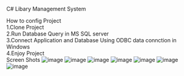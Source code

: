 C# Libary Management System

How to config Project
<br>
  1.Clone Project
  <br>
  2.Run Database Query in MS SQL server
  <br>
  3.Connect Application and Database Using ODBC data connction in Windows
  <br>
  4.Enjoy Project
  <br>
  Screen Shots
  ![image](https://user-images.githubusercontent.com/92815872/141473059-2c9e844c-9cff-4973-a94d-74ede7b25250.png)
![image](https://user-images.githubusercontent.com/92815872/141473093-6188d75d-99e9-4cbe-b046-51268cc5627d.png)
![image](https://user-images.githubusercontent.com/92815872/141473112-31d5f015-a77a-4c9a-90e2-787a6f3113a8.png)
![image](https://user-images.githubusercontent.com/92815872/141473136-c9331171-a106-40c5-9b73-233b71cfd266.png)
![image](https://user-images.githubusercontent.com/92815872/141473194-bcc5191c-1465-4576-a32d-c52e86558c07.png)
![image](https://user-images.githubusercontent.com/92815872/141473239-71f78632-043b-412e-83bf-06f7bf08ffe3.png)
![image](https://user-images.githubusercontent.com/92815872/141473255-1600948a-3c4d-486e-b41b-b0d728974759.png)
